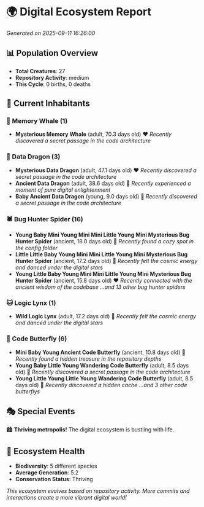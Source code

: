 # 🌍 Digital Ecosystem Report
*Generated on 2025-09-11 16:26:00*

## 📊 Population Overview
- **Total Creatures**: 27
- **Repository Activity**: medium
- **This Cycle**: 0 births, 0 deaths

## 👥 Current Inhabitants

### 🐋 Memory Whale (1)
- **Mysterious Memory Whale** (adult, 70.3 days old) ❤️
  *Recently discovered a secret passage in the code architecture*

### 🐉 Data Dragon (3)
- **Mysterious Data Dragon** (adult, 47.1 days old) ❤️
  *Recently discovered a secret passage in the code architecture*
- **Ancient Data Dragon** (adult, 38.6 days old) 💛
  *Recently experienced a moment of pure digital enlightenment*
- **Baby Ancient Data Dragon** (young, 9.0 days old) 💚
  *Recently discovered a secret passage in the code architecture*

### 🕷️ Bug Hunter Spider (16)
- **Young Baby Mini Young Mini Mini Little Young Mini Mysterious Bug Hunter Spider** (ancient, 18.0 days old) 💛
  *Recently found a cozy spot in the config folder*
- **Little Little Baby Young Mini Mini Little Young Mini Mysterious Bug Hunter Spider** (ancient, 17.2 days old) 💛
  *Recently felt the cosmic energy and danced under the digital stars*
- **Young Little Baby Young Mini Mini Little Young Mini Mysterious Bug Hunter Spider** (ancient, 15.8 days old) ❤️
  *Recently connected with the ancient wisdom of the codebase*
  *...and 13 other bug hunter spiders*

### 🐱 Logic Lynx (1)
- **Wild Logic Lynx** (adult, 17.2 days old) 💛
  *Recently felt the cosmic energy and danced under the digital stars*

### 🦋 Code Butterfly (6)
- **Mini Baby Young Ancient Code Butterfly** (ancient, 10.8 days old) 💛
  *Recently found a hidden treasure in the repository depths*
- **Young Baby Little Young Wandering Code Butterfly** (adult, 8.5 days old) 💚
  *Recently discovered a secret passage in the code architecture*
- **Young Little Young Little Young Wandering Code Butterfly** (adult, 8.5 days old) 💛
  *Recently discovered a hidden cache*
  *...and 3 other code butterflys*

## 🎭 Special Events

🏙️ **Thriving metropolis!** The digital ecosystem is bustling with life.

## 🔬 Ecosystem Health
- **Biodiversity**: 5 different species
- **Average Generation**: 5.2
- **Conservation Status**: Thriving

*This ecosystem evolves based on repository activity. More commits and interactions create a more vibrant digital world!*